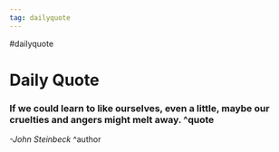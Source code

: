 ```yaml
---
tag: dailyquote
---
```


#dailyquote

# Daily Quote

### If we could learn to like ourselves, even a little, maybe our cruelties and angers might melt away. ^quote
*-John Steinbeck* ^author
